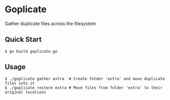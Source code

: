 # Goplicate
Gather duplicate files across the filesystem

## Quick Start
```console
$ go build goplicate.go
```

## Usage
```console
$ ./goplicate gather extra  # Create folder 'extra' and move duplicate files into it
$ ./goplicate restore extra # Move files from folder 'extra' to their original locations
```
